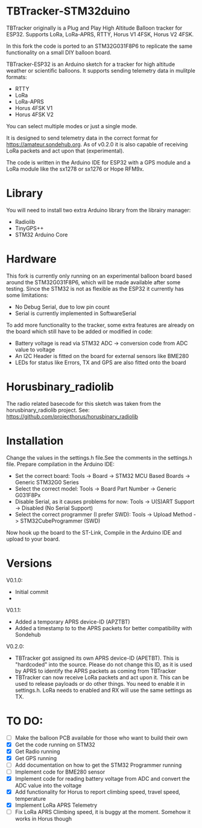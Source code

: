 # TBTracker-STM32duino
TBTracker originally is a Plug and Play High Altitude Balloon tracker for ESP32. Supports LoRa, LoRa-APRS, RTTY, Horus V1 4FSK, Horus V2 4FSK.

In this fork the code is ported to an STM32G031F8P6 to replicate the same functionality on a small DIY balloon board.

TBTracker-ESP32 is an Arduino sketch for a tracker for high altitude weather or scientific balloons. 
It supports sending telemetry data in mulitple formats:
- RTTY
- LoRa
- LoRa-APRS
- Horus 4FSK V1
- Horus 4FSK V2

You can select multiple modes or just a single mode.

It is designed to send telemetry data in the correct format for https://amateur.sondehub.org.
As of v0.2.0 it is also capable of receiving LoRa packets and act upon that (experimental).

The code is written in the Arduino IDE for ESP32 with a GPS module and a LoRa module like the sx1278 or sx1276 or Hope RFM9x.

# Library
You will need to install two extra Arduino library from the librairy manager:
- Radiolib
- TinyGPS++
- STM32 Arduino Core

# Hardware
This fork is currently only running on an experimental balloon board based around the STM32G031F8P6, which will be made available after some testing.
Since the STM32 is not as flexible as the ESP32 it currently has some limitations:
- No Debug Serial, due to low pin count
- Serial is currently implemented in SoftwareSerial

To add more functionality to the tracker, some extra features are already on the board which still have to be added or modified in code:
- Battery voltage is read via STM32 ADC -> conversion code from ADC value to voltage
- An I2C Header is fitted on the board for external sensors like BME280
- LEDs for status like Errors, TX and GPS are also fitted onto the board

# Horusbinary_radiolib
The radio related basecode for this sketch was taken from the horusbinary_radiolib project.
See: https://github.com/projecthorus/horusbinary_radiolib

# Installation
Change the values in the settings.h file.See the comments in the settings.h file. 
Prepare compilation in the Arduino IDE:
- Set the correct board: Tools -> Board -> STM32 MCU Based Boards -> Generic STM32G0 Series
- Select the correct model: Tools -> Board Part Number -> Generic G031F8Px
- Disable Serial, as it causes problems for now: Tools -> U(S)ART Support -> Disabled (No Serial Support)
- Select the correct programmer (I prefer SWD): Tools -> Upload Method -> STM32CubeProgrammer (SWD)

Now hook up the board to the ST-Link, Compile in the Arduino IDE and upload to your board.

# Versions

V0.1.0:
- Initial commit
- 
V0.1.1:  
- Added a temporary APRS device-ID (APZTBT)
- Added a timestamp to to the APRS packets for better compatibility with Sondehub

V0.2.0:
- TBTracker got assigned its own APRS device-ID (APETBT). This is "hardcoded" into the source. Please do not change this ID, as it is used by APRS to identify the APRS packets as coming from TBTracker
- TBTracker can now receive LoRa packets and act upon it. This can be used to release payloads or do other things. You need to enable it in settings.h. LoRa needs to enabled and RX will use the same settings as TX.


# TO DO:
- [ ] Make the balloon PCB available for those who want to build their own
- [X] Get the code running on STM32
- [X] Get Radio running
- [X] Get GPS running
- [ ] Add documentation on how to get the STM32 Programmer running
- [ ] Implement code for BME280 sensor
- [X] Implement code for reading battery voltage from ADC and convert the ADC value into the voltage
- [X] Add functionality for Horus to report climbing speed, travel speed, temperature
- [X] Implement LoRa APRS Telemetry
- [ ] Fix LoRa APRS Climbing speed, it is buggy at the moment. Somehow it works in Horus though